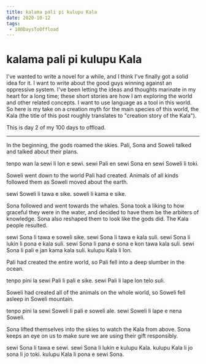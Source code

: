 ```yaml
---
title: kalama pali pi kulupu Kala
date: 2020-10-12
tags:
 - 100DaysToOffload
---
```


# kalama pali pi kulupu Kala

I've wanted to write a novel for a while, and I think I've finally got a solid
idea for it. I want to write about the good guys winning against an oppressive
system. I've been letting the ideas and thoughts marinate in my heart for a long
time; these short stories are how I am exploring the world and other related
concepts. I want to use language as a tool in this world. So here is my take on
a creation myth for the main species of this world, the Kala (the title of this
post roughly translates to "creation story of the Kala").

This is day 2 of my 100 days to offload.

---

In the beginning, the gods roamed the skies. Pali, Sona and Soweli talked and
talked about their plans. 

tenpo wan la sewi li lon e sewi. sewi Pali en sewi Sona en sewi Soweli li toki.

Soweli went down to the world Pali had created. Animals of all kinds followed
them as Soweli moved about the earth.

sewi Soweli li tawa e sike. soweli li kama e sike.

Sona followed and went towards the whales. Sona took a liking to how graceful
they were in the water, and decided to have them be the arbiters of knowledge.
Sona also reshaped them to look like the gods did. The Kala people resulted.

sewi Sona li tawa e soweli sike. sewi Sona li tawa e kala suli. sewi Sona li
lukin li pona e kala suli. sewi Sona li pana e sona e kon tawa kala suli. sewi
Sona li pali e jan kama kala suli. kulupu Kala li lon.

Pali had created the entire world, so Pali fell into a deep slumber in the
ocean.

tenpo pini la sewi Pali li pali e sike. sewi Pali li lape lon telo suli. 

Soweli had created all of the animals on the whole world, so Soweli fell asleep
in Soweli mountain.

tenpo pini la sewi Soweli li pali e soweli ale. sewi Soweli li lape e nena Soweli.

Sona lifted themselves into the skies to watch the Kala from above. Sona keeps
an eye on us to make sure we are using their gift responsibly.

sewi Sona li tawa e sewi. sewi Sona li lukin e kulupu Kala. kulupu Kala li jo
sona li jo toki. kulupu Kala li pona e sewi Sona.
